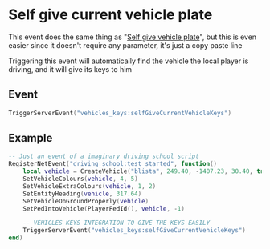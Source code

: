 # Self give current vehicle plate

This event does the same thing as "[Self give vehicle plate](self-give-vehicle-plate.md)", but this is even easier since it doesn't require any parameter, it's just a copy paste line

Triggering this event will automatically find the vehicle the local player is driving, and it will give its keys to him

## Event

```lua
TriggerServerEvent("vehicles_keys:selfGiveCurrentVehicleKeys")
```

## Example

```lua
-- Just an event of a imaginary driving school script
RegisterNetEvent("driving_school:test_started", function() 
    local vehicle = CreateVehicle("blista", 249.40, -1407.23, 30.40, true, false)
    SetVehicleColours(vehicle, 4, 5)
    SetVehicleExtraColours(vehicle, 1, 2)
    SetEntityHeading(vehicle, 317.64)
    SetVehicleOnGroundProperly(vehicle)
    SetPedIntoVehicle(PlayerPedId(), vehicle, -1)

    -- VEHICLES KEYS INTEGRATION TO GIVE THE KEYS EASILY
    TriggerServerEvent("vehicles_keys:selfGiveCurrentVehicleKeys")
end)
```
